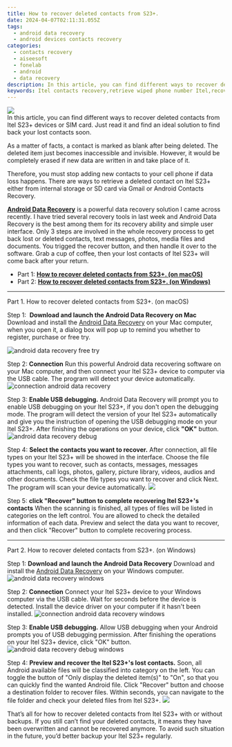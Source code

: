 ```yaml
---
title: How to recover deleted contacts from S23+.
date: 2024-04-07T02:11:31.055Z
tags: 
  - android data recovery
  - android devices contacts recovery
categories: 
  - contacts recovery
  - aiseesoft
  - fonelab
  - android
  - data recovery
description: In this article, you can find different ways to recover deleted contacts from Itel S23+ devices or SIM card. Just read it and find an ideal solution to find back your lost contacts soon.
keywords: Itel contacts recovery,retrieve wiped phone number Itel,recover lost contacts from Itel,undelete contacts from Itel,regain missing contacts,recover lost contacts from S23+,deletes contacts of S23+,how to restore your files from Itel S23+,how to retrieve deleted contacts from my Itel,how can i find my deleted contacts Itel,restore contacts when deleted in Itel S23+,how to get back deleted contacts Itel S23+ phone
---
```


<img src="https://img0mobiles.techidaily.com/images/best-assets/devices/itel/itel-s23plus/1.jpg" class="atpl-imgstyle"  />

<div class="atpl-content atpl-for-fonelab-android recover-contacts">

<div class="atpl-post-description-part-1">
In this article, you can find different ways to recover deleted contacts from Itel S23+ devices or SIM card. Just read it and find an ideal solution to find back your lost contacts soon.
</div>




<div class="atpl-post-description-part-2">
<div class="tpl-content-sub-paragraph-normal">
  <p>
    As a matter of facts, a contact is marked as blank after being deleted. The deleted item just becomes inaccessible and invisible. However, it would be completely erased if new data are written in and take place of it.
  </p>
</div>
<div class="tpl-content-sub-paragraph-normal">
  <p>
    Therefore, you must stop adding new contacts to your cell phone if data loss happens. There are ways to retrieve a deleted contact on Itel S23+ either from internal storage or SD card via Gmail or Android Contacts Recovery.
  </p>
</div>
</div>

<div class="atpl-post-description-part-3">
<div class="tpl-content-sub-paragraph-content">
  <p>
    <a href="https://tools.techidaily.com/aiseesoft-android-data-recovery/" ><strong>Android Data Recovery</strong></a> is a powerful data recovery solution I came across recently. I have tried several recovery tools in last week and Android Data Recovery is the best among them for its recovery ability and simple user interface. Only 3 steps are involved in the whole recovery process to get back lost or deleted contacts, text messages, photos, media files and documents. You trigged the recover button, and then handle it over to the software. Grab a cup of coffee, then your lost contacts of Itel S23+ will come back after your return.
  </p>
</div>
</div>


<ul>
  <li>Part 1: <strong><a href="#p1"> How to recover deleted contacts from S23+.  (on macOS)</a></strong></li>
  <li>Part 2: <strong><a href="#p2"> How to recover deleted contacts from S23+.  (on Windows)</a></strong></li>
</ul>




<!-- Part 1 -->
<a id="p1" name="p1" ></a><hr>

<div>
  <span class="atpl-step-part-style">Part 1. How to recover deleted contacts from S23+. (on macOS)</span>
</div>  

<span class="atpl-stepstyle-a"><span>Step 1: </span></span> <strong>Download and launch the Android Data Recovery on Mac</strong>
Download and install the <a href="https://tools.techidaily.com/aiseesoft-android-data-recovery/" >Android Data Recovery</a> on your Mac computer, when you open it, a dialog box will pop up to remind you whether to register, purchase or free try.

<img src="https://tools.techidaily.com/images/apps/aiseesoft/android-data-recovery/mac-free-try.png" class="atpl-imgstyle" alt="android data recovery free try" />

<span class="atpl-stepstyle-a"><span>Step 2: </span></span> <strong>Connection</strong>
Run this powerful Android data recovering software on your Mac computer, and then connect your Itel S23+ device to computer via the USB cable. The program will detect your device automatically.
<img src="https://tools.techidaily.com/images/apps/aiseesoft/android-data-recovery/mac-connection-interface.jpg" class="atpl-imgstyle" alt="connection android data recovery" />

<span class="atpl-stepstyle-a"><span>Step 3: </span></span> <strong>Enable USB debugging.</strong>
Android Data Recovery will prompt you to enable USB debugging on your Itel S23+, if you don't open the debugging mode. The program will detect the version of your Itel S23+ automatically and give you the instruction of opening the USB debugging mode on your Itel S23+. After finishing the operations on your device, click <strong>"OK"</strong> button.
<img src="https://tools.techidaily.com/images/apps/aiseesoft/android-data-recovery/mac-android-usb-debug.jpg"  class="atpl-imgstyle" alt="android data recovery debug" />

<span class="atpl-stepstyle-a"><span>Step 4: </span></span> <strong>Select the contacts you want to recover.</strong>
After connection, all file types on your Itel S23+ will be showed in the interface. Choose the file types you want to recover, such as contacts, messages, messages attachments, call logs, photos, gallery, picture library, videos, audios and other documents. Check the file types you want to recover and click Next. The program will scan your device automatically.
<img src="https://tools.techidaily.com/images/apps/aiseesoft/android-data-recovery/mac-choose-type-contacts.jpg" class="atpl-imgstyle"  />

<span class="atpl-stepstyle-a"><span>Step 5: </span></span> <strong>click "Recover" button to  complete recovering Itel S23+'s contacts</strong>
When the scanning is finished, all types of files will be listed in categories on the left control. You are allowed to check the detailed information of each data. Preview and select the data you want to recover, and then click "Recover" button to complete recovering process.


<a id="p2" name="p2"></a><hr>

<!-- Part 2 -->
<div>
  <span class="atpl-step-part-style">Part 2. How to recover deleted contacts from S23+. (on Windows)</span>
</div>

<span class="atpl-stepstyle-a"><span>Step 1: </span></span> <strong>Download and launch the Android Data Recovery</strong>
Download and install the <a href="https://tools.techidaily.com/aiseesoft-android-data-recovery/" >Android Data Recovery</a> on your Windows computer.
<img src="https://tools.techidaily.com/images/apps/aiseesoft/android-data-recovery/win-start-interface.png"  class="atpl-imgstyle" alt="android data recovery windows" />

<span class="atpl-stepstyle-a"><span>Step 2: </span></span> <strong>Connection</strong>
Connect your Itel S23+ device to your Windows computer via the USB cable. Wait for seconds before the device is detected. Install the device driver on your computer if it hasn't been installed.
<img src="https://tools.techidaily.com/images/apps/aiseesoft/android-data-recovery/win-connection-interface.png" class="atpl-imgstyle" alt="connection android data recovery windows" />

<span class="atpl-stepstyle-a"><span>Step 3: </span></span> <strong>Enable USB debugging.</strong>
Allow USB debugging when your Android prompts you of USB debugging permission. After finishing the operations on your Itel S23+ device, click "OK" button.
<img src="https://tools.techidaily.com/images/apps/aiseesoft/android-data-recovery/win-android-usb-debug.png" class="atpl-imgstyle" alt="android data recovery debug windows" />

<span class="atpl-stepstyle-a"><span>Step 4: </span></span> <strong>Preview and recover the Itel S23+'s lost contacts.</strong>
Soon, all Android available files will be classified into category on the left. You can toggle the button of "Only display the deleted item(s)" to "On", so that you can quickly find the wanted Android file. Click "Recover" button and choose a destination folder to recover files. Within seconds, you can navigate to the file folder and check your deleted files from Itel S23+.
<img src="https://tools.techidaily.com/images/apps/aiseesoft/android-data-recovery/win-recover-contacts.jpg" class="atpl-imgstyle"  />

<div class="atpl-post-description-part-4">
<div class="tpl-content-sub-paragraph-normal">
    <p>
        That’s all for how to recover deleted contacts from Itel S23+ with or without backups. If you still can’t find your deleted contacts, it means they have been overwritten and cannot be recovered anymore. To avoid such situation in the future, you’d better backup your Itel S23+ regularly.
    </p>
</div>
</div>

<ins class="adsbygoogle"
     style="display:block"
     data-ad-client="ca-pub-7571918770474297"
     data-ad-slot="8358498916"
     data-ad-format="auto"
     data-full-width-responsive="true"></ins>



</div>
<ins class="adsbygoogle"
    style="display:block"
    data-ad-format="autorelaxed"
    data-ad-client="ca-pub-7571918770474297"
    data-ad-slot="1223367746"></ins>
